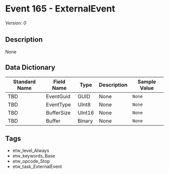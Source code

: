 # Event 165 - ExternalEvent
###### Version: 0

## Description
None

## Data Dictionary
|Standard Name|Field Name|Type|Description|Sample Value|
|---|---|---|---|---|
|TBD|EventGuid|GUID|None|`None`|
|TBD|EventType|UInt8|None|`None`|
|TBD|BufferSize|UInt16|None|`None`|
|TBD|Buffer|Binary|None|`None`|

## Tags
* etw_level_Always
* etw_keywords_Base
* etw_opcode_Stop
* etw_task_ExternalEvent